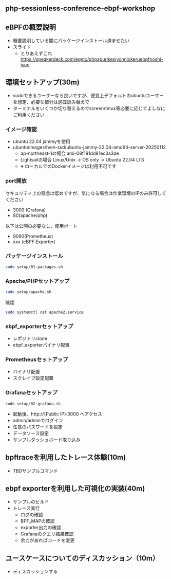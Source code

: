 php-sessionless-conference-ebpf-workshop
---


## eBPFの概要説明

 - 概要説明している間にパッケージインストール済ませたい
 - スライド
   - とりあえずこれ https://speakerdeck.com/egmc/phpapurikesiyonniokeruebpfnoshi-isuo

##  環境セットアップ(30m)

- sudoできるユーザーなら良いですが、便宜上デフォルトのubuntuユーザーを想定、必要な部分は適宜読み替えで
- ターミナルをいくつか切り替えるのでscreen/tmux等必要に応じてよしなにご利用ください

### イメージ確認
 - ubuntu 22.04 jammyを使用
 - ubuntu/images/hvm-ssd/ubuntu-jammy-22.04-amd64-server-20250112
    - ap-northeast-1の場合 ami-08f191dd81ec3a3de
    - Lightsailの場合 Linux/Unix -> OS only -> Ubuntu 22.04 LTS
    - ※ ローカルでのDockerイメージは利用不可です

### port開放

セキュリティ上の懸念は低めですが、気になる場合は作業環境のIPのみ許可してください

- 3000 (Grafana)
- 80(apache/php)

以下は公開の必要なし、使用ポート

- 9090(Prometheus)
- xxx (eBPF Exporter)


### パッケージインストール

```bash
sudo setup/01-packages.sh
```

### Apache/PHPセットアップ

```bash
sudo setup/apache.sh
```

確認

```bash
sudo systemctl cat apache2.service
```

### ebpf_exporterセットアップ

- レポジトリclone
- ebpf_exporterバイナリ配置

### Prometheusセットアップ

- バイナリ配置
- スクレイプ設定配置

### Grafanaセットアップ

```
sudo setup/02-grafana.sh
```

- 起動後、http://{Public IP}:3000 へアクセス
- admin/adminでログイン
- 任意のパスワードを設定
- データソース設定
- サンプルダッシュボード取り込み

## bpftraceを利用したトレース体験(10m)

  - TBDサンプルコマンド

## ebpf exporterを利用した可視化の実装(40m)

 - サンプルのビルド
 - トレース実行
   - ログの確認
   - BPF_MAPの確認
   - exporter出力の確認
   - Grafanaのクエリ結果確認
   - 余力があればコードを変更

## ユースケースについてのディスカッション（10m）

 - ディスカッションする

